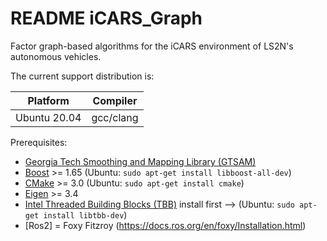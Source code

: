# README iCARS_Graph
Factor graph-based algorithms for the iCARS environment of LS2N's autonomous vehicles.


The current support distribution is:

| Platform     | Compiler  |
|:------------:|:---------:|
| Ubuntu 20.04 | gcc/clang |


Prerequisites:

- [Georgia Tech Smoothing and Mapping Library (GTSAM)](https://github.com/borglab/gtsam.git)
- [Boost](http://www.boost.org/users/download/) >= 1.65 (Ubuntu: `sudo apt-get install libboost-all-dev`)
- [CMake](http://www.cmake.org/cmake/resources/software.html) >= 3.0 (Ubuntu: `sudo apt-get install cmake`)
- [Eigen](https://eigen.tuxfamily.org/index.php?title=Main_Page) >= 3.4
- [Intel Threaded Building Blocks (TBB)](http://www.threadingbuildingblocks.org/) install first --> (Ubuntu: `sudo apt-get install libtbb-dev`)
- [Ros2] = Foxy Fitzroy (https://docs.ros.org/en/foxy/Installation.html)

